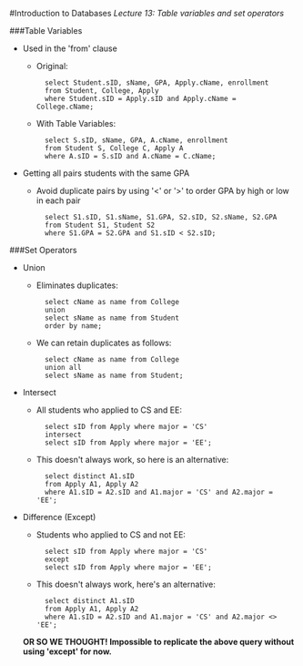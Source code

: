 #Introduction to Databases
_Lecture 13: Table variables and set operators_

###Table Variables
* Used in the 'from' clause
	* Original:
	
			select Student.sID, sName, GPA, Apply.cName, enrollment
			from Student, College, Apply
			where Student.sID = Apply.sID and Apply.cName = College.cName;
			
	* With Table Variables:
	
			select S.sID, sName, GPA, A.cName, enrollment
			from Student S, College C, Apply A
			where A.sID = S.sID and A.cName = C.cName;
			
			
* Getting all pairs students with the same GPA
	* Avoid duplicate pairs by using '<' or '>' to order GPA by high or low in each pair	 

			select S1.sID, S1.sName, S1.GPA, S2.sID, S2.sName, S2.GPA
			from Student S1, Student S2
			where S1.GPA = S2.GPA and S1.sID < S2.sID; 
			
###Set Operators

* Union
	* Eliminates duplicates:
	
			select cName as name from College 
			union
			select sName as name from Student
			order by name;
		
	* We can retain duplicates as follows:
	
			select cName as name from College 
			union all
			select sName as name from Student;
			
* Intersect
	* All students who applied to CS and EE:
	
			select sID from Apply where major = 'CS'
			intersect
			select sID from Apply where major = 'EE';
	
	* This doesn't always work, so here is an alternative:
	
			select distinct A1.sID
			from Apply A1, Apply A2
			where A1.sID = A2.sID and A1.major = 'CS' and A2.major = 'EE';
			
* Difference (Except)
	* Students who applied to CS and not EE:
	
			select sID from Apply where major = 'CS'
			except
			select sID from Apply where major = 'EE';
			
	* This doesn't always work, here's an alternative:
		 
			select distinct A1.sID
			from Apply A1, Apply A2
			where A1.sID = A2.sID and A1.major = 'CS' and A2.major <> 'EE';
			
	__OR SO WE THOUGHT! Impossible to replicate the above query without using 'except' for now.__
	